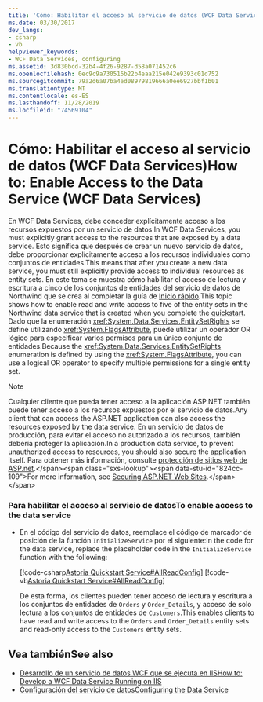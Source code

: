 ```yaml
---
title: 'Cómo: Habilitar el acceso al servicio de datos (WCF Data Services)'
ms.date: 03/30/2017
dev_langs:
- csharp
- vb
helpviewer_keywords:
- WCF Data Services, configuring
ms.assetid: 3d830bcd-32b4-4f26-9287-d58a071452c6
ms.openlocfilehash: 0ec9c9a730516b22b4eaa215e042e9393c01d752
ms.sourcegitcommit: 79a2d6a07ba4ed08979819666a0ee6927bbf1b01
ms.translationtype: MT
ms.contentlocale: es-ES
ms.lasthandoff: 11/28/2019
ms.locfileid: "74569104"
---
```

# <a name="how-to-enable-access-to-the-data-service-wcf-data-services"></a><span data-ttu-id="824cc-102">Cómo: Habilitar el acceso al servicio de datos (WCF Data Services)</span><span class="sxs-lookup"><span data-stu-id="824cc-102">How to: Enable Access to the Data Service (WCF Data Services)</span></span>
<span data-ttu-id="824cc-103">En WCF Data Services, debe conceder explícitamente acceso a los recursos expuestos por un servicio de datos.</span><span class="sxs-lookup"><span data-stu-id="824cc-103">In WCF Data Services, you must explicitly grant access to the resources that are exposed by a data service.</span></span> <span data-ttu-id="824cc-104">Esto significa que después de crear un nuevo servicio de datos, debe proporcionar explícitamente acceso a los recursos individuales como conjuntos de entidades.</span><span class="sxs-lookup"><span data-stu-id="824cc-104">This means that after you create a new data service, you must still explicitly provide access to individual resources as entity sets.</span></span> <span data-ttu-id="824cc-105">En este tema se muestra cómo habilitar el acceso de lectura y escritura a cinco de los conjuntos de entidades del servicio de datos de Northwind que se crea al completar la guía de [Inicio rápido](quickstart-wcf-data-services.md).</span><span class="sxs-lookup"><span data-stu-id="824cc-105">This topic shows how to enable read and write access to five of the entity sets in the Northwind data service that is created when you complete the [quickstart](quickstart-wcf-data-services.md).</span></span> <span data-ttu-id="824cc-106">Dado que la enumeración <xref:System.Data.Services.EntitySetRights> se define utilizando <xref:System.FlagsAttribute>, puede utilizar un operador OR lógico para especificar varios permisos para un único conjunto de entidades.</span><span class="sxs-lookup"><span data-stu-id="824cc-106">Because the <xref:System.Data.Services.EntitySetRights> enumeration is defined by using the <xref:System.FlagsAttribute>, you can use a logical OR operator to specify multiple permissions for a single entity set.</span></span>  
  
> [!NOTE]
> <span data-ttu-id="824cc-107">Cualquier cliente que pueda tener acceso a la aplicación ASP.NET también puede tener acceso a los recursos expuestos por el servicio de datos.</span><span class="sxs-lookup"><span data-stu-id="824cc-107">Any client that can access the ASP.NET application can also access the resources exposed by the data service.</span></span> <span data-ttu-id="824cc-108">En un servicio de datos de producción, para evitar el acceso no autorizado a los recursos, también debería proteger la aplicación.</span><span class="sxs-lookup"><span data-stu-id="824cc-108">In a production data service, to prevent unauthorized access to resources, you should also secure the application itself.</span></span> <span data-ttu-id="824cc-109">Para obtener más información, consulte [protección de sitios web de ASP.net](https://docs.microsoft.com/previous-versions/aspnet/91f66yxt(v=vs.100)).</span><span class="sxs-lookup"><span data-stu-id="824cc-109">For more information, see [Securing ASP.NET Web Sites](https://docs.microsoft.com/previous-versions/aspnet/91f66yxt(v=vs.100)).</span></span>  
  
### <a name="to-enable-access-to-the-data-service"></a><span data-ttu-id="824cc-110">Para habilitar el acceso al servicio de datos</span><span class="sxs-lookup"><span data-stu-id="824cc-110">To enable access to the data service</span></span>  
  
- <span data-ttu-id="824cc-111">En el código del servicio de datos, reemplace el código de marcador de posición de la función `InitializeService` por el siguiente:</span><span class="sxs-lookup"><span data-stu-id="824cc-111">In the code for the data service, replace the placeholder code in the `InitializeService` function with the following:</span></span>  
  
     [!code-csharp[Astoria Quickstart Service#AllReadConfig](../../../../samples/snippets/csharp/VS_Snippets_Misc/astoria_quickstart_service/cs/northwind.svc.cs#allreadconfig)]
     [!code-vb[Astoria Quickstart Service#AllReadConfig](../../../../samples/snippets/visualbasic/VS_Snippets_Misc/astoria_quickstart_service/vb/northwind.svc.vb#allreadconfig)]  
  
     <span data-ttu-id="824cc-112">De esta forma, los clientes pueden tener acceso de lectura y escritura a los conjuntos de entidades de `Orders` y `Order_Details`, y acceso de solo lectura a los conjuntos de entidades de `Customers`.</span><span class="sxs-lookup"><span data-stu-id="824cc-112">This enables clients to have read and write access to the `Orders` and `Order_Details` entity sets and read-only access to the `Customers` entity sets.</span></span>  
  
## <a name="see-also"></a><span data-ttu-id="824cc-113">Vea también</span><span class="sxs-lookup"><span data-stu-id="824cc-113">See also</span></span>

- [<span data-ttu-id="824cc-114">Desarrollo de un servicio de datos WCF que se ejecuta en IIS</span><span class="sxs-lookup"><span data-stu-id="824cc-114">How to: Develop a WCF Data Service Running on IIS</span></span>](how-to-develop-a-wcf-data-service-running-on-iis.md)
- [<span data-ttu-id="824cc-115">Configuración del servicio de datos</span><span class="sxs-lookup"><span data-stu-id="824cc-115">Configuring the Data Service</span></span>](configuring-the-data-service-wcf-data-services.md)

